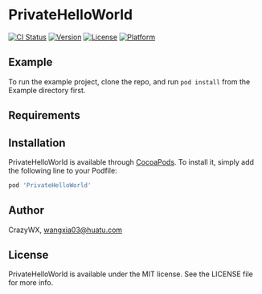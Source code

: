 # PrivateHelloWorld

[![CI Status](https://img.shields.io/travis/CrazyWX/PrivateHelloWorld.svg?style=flat)](https://travis-ci.org/CrazyWX/PrivateHelloWorld)
[![Version](https://img.shields.io/cocoapods/v/PrivateHelloWorld.svg?style=flat)](https://cocoapods.org/pods/PrivateHelloWorld)
[![License](https://img.shields.io/cocoapods/l/PrivateHelloWorld.svg?style=flat)](https://cocoapods.org/pods/PrivateHelloWorld)
[![Platform](https://img.shields.io/cocoapods/p/PrivateHelloWorld.svg?style=flat)](https://cocoapods.org/pods/PrivateHelloWorld)

## Example

To run the example project, clone the repo, and run `pod install` from the Example directory first.

## Requirements

## Installation

PrivateHelloWorld is available through [CocoaPods](https://cocoapods.org). To install
it, simply add the following line to your Podfile:

```ruby
pod 'PrivateHelloWorld'
```

## Author

CrazyWX, wangxia03@huatu.com

## License

PrivateHelloWorld is available under the MIT license. See the LICENSE file for more info.
